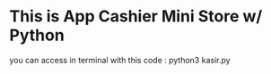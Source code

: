 # This is App Cashier Mini Store w/ Python 
you can access in terminal with this code : python3 kasir.py
